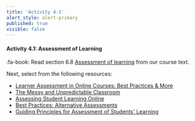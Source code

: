 ```yaml
---
title: 'Activity 4-1'
alert_style: alert-primary
published: true
visible: false
---
```



#### Activity 4.1: Assessment of Learning

:fa-book: Read section 6.8 [Assessment of learning](https://pressbooks.bccampus.ca/teachinginadigitalagev2/chapter/5-8-assessment-of-learning/) from our course text.  

Next, select from the following resources:
- [Learner Assessment in Online Courses: Best Practices & More](https://www.learnworlds.com/learner-assessment-best-practices-course-design/)
- [The Messy and Unpredictable Classroom](https://www.facultyfocus.com/articles/teaching-and-learning/the-messy-and-unpredictable-classroom/)
- [Assessing Student Learning Online](https://ep.jhu.edu/faculty/learning-roadmap-for-new-online-instructors/assessing-student-learning-online)
- [Best Practices: Alternative Assessments](https://www.ryerson.ca/content/dam/learning-teaching/teaching-resources/assessment/alternative-assessments.pdf)
- [Guiding Principles for Assessment of Students' Learning](http://studentassessment.ucalgaryblogs.ca/files/2017/06/Guiding-Principles-for-Assessment-of-Student-Learning-FINAL.pdf)
